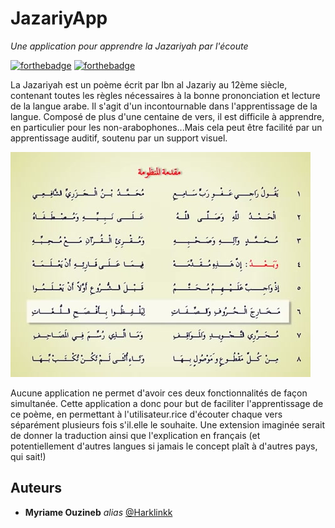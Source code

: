 # JazariyApp
_Une application pour apprendre la Jazariyah par l'écoute_

[![forthebadge](http://forthebadge.com/images/badges/built-with-love.svg)](http://forthebadge.com)
[![forthebadge](http://forthebadge.com/images/badges/built-for-android.svg)](http://forthebadge.com)

La Jazariyah est un poème écrit par Ibn al Jazariy au 12ème siècle, contenant toutes les règles nécessaires à la bonne prononciation et lecture de la langue arabe. Il s'agit d'un incontournable dans l'apprentissage de la langue. 
Composé de plus d'une centaine de vers, il est difficile à apprendre, en particulier pour les non-arabophones...Mais cela peut être facilité par un apprentissage auditif, soutenu par un support visuel.

![Alt text](jazariyah.jpg?raw=true "Title")


Aucune application ne permet d'avoir ces deux fonctionnalités de façon simultanée. Cette application a donc pour but de faciliter l'apprentissage de ce poème, en permettant à l'utilisateur.rice d'écouter chaque vers séparément plusieurs fois s'il.elle le souhaite. 
Une extension imaginée serait de donner la traduction ainsi que l'explication en français (et potentiellement d'autres langues si jamais le concept plaît à d'autres pays, qui sait!)


## Auteurs
* **Myriame Ouzineb** _alias_ [@Harklinkk](https://github.com/harklinkk)


